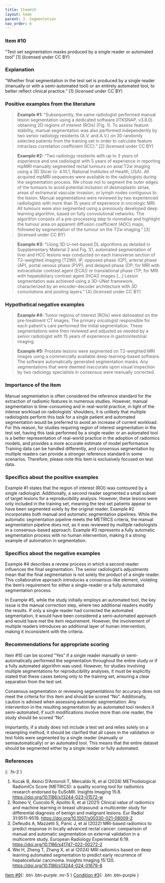 ```yaml
---
title: Item#10
layout: home
parent: 3. Segmentation
nav_order: 6
---
```


### Item #10 
“Test set segmentation masks produced by a single reader or automated tool” [1]  (licensed under CC BY)

### Explanation
“Whether final segmentation in the test set is produced by a single reader (manually or with a semi-automated tool) or an entirely automated tool, to better reflect clinical practice.” [1]  (licensed under CC BY)

### Positive examples from the literature
> **Example #1:** “Subsequently, the same radiologist performed manual lesion segmentation using a dedicated software (ITKSNAP, v3.8.0) obtaining 2D regions of interest (ROIs) (Fig. 1). To assess feature stability, manual segmentation was also performed independently by two senior radiology residents (A.V. and A.V.) on 30 randomly selected patients from the training set in order to calculate feature intraclass correlation coefficient (ICC).” [2] (licensed under CC BY)

> **Example #2:** “Two radiology residents with up to 3 years of experience and one radiologist with 5 years of experience in reporting mpMRI manually segmented rectal tumours on axial T2w imaging using a 3D Slicer (v. 4.10.1, National Institutes of Health, USA). All acquired mpMRI sequences were available to the radiologists during the segmentation process. We chose not to segment the outer edges of the tumours to avoid potential inclusion of desmoplastic striae, areas of extramural vascular invasion, or lymph nodes contiguous to the lesion. Manual segmentations were reviewed by two experienced radiologists with more than 15 years of experience in oncologic MRI. All tumours were also segmented using a previously developed deep learning algorithm, based on fully convolutional networks. The algorithm consists of a pre-processing step to normalise and highlight the tumour area on apparent diffusion coefficient (ADC) maps, followed by segmentation of the tumour on the T2w imaging.” [3] (licensed under CC BY)

> **Example #3:** “Using 3D U-net-based DL algorithms as detailed in Supplementary Material 2 and Fig. S1, automated segmentation of liver and HCC lesions was conducted on each transverse section of T2-weighted imaging (T2WI), IP, opposed phase (OP), arterial phase (AP), portal venous phase (PVP), and delayed phase (DP; for MRI with extracellular contrast agent [ECA]) or translational phase (TP; for MRI with hepatobiliary contrast agent [HCA]) images […] Lesion segmentation was achieved using a 3D-UNet framework, characterized by an encoder-decoder architecture with 3D convolutions and pooling layers.” [4] (licensed under CC BY)

### Hypothetical negative examples
> **Example #4:** Tumor regions of interest (ROIs) were delineated on the pre-treatment CT images. The primary oncologist responsible for each patient's care performed the initial segmentation. These segmentations were then reviewed and adjusted as needed by a senior radiologist with 15 years of experience in gastrointestinal imaging.

> **Example #5:** Prostate lesions were segmented on T2-weighted MRI images using a commercially available deep-learning-based software. The software automatically generated segmentation masks. Any segmentations that were deemed inaccurate upon visual inspection by two radiology specialists in consensus were manually corrected.

### Importance of the item 
Manual segmentation is often considered the reference standard for the extraction of radiomic features in numerous studies. However, manual segmentation is time-consuming and in real-world practice, in light of the intense workload on radiologists’ shoulders, it is unlikely that multiple radiologists perform this task for a single patient and automated segmentation would be preferred to avoid an increase of current workload. For this reason, for studies requiring region of interest segmentation in the test set, having this task performed by a single reader or an automated tool is a better representation of real-world practice in the adoption of radiomics models, and provides a more accurate estimate of model performance Training data can be handled differently, and consensus segmentation by multiple readers can provide a stronger reference standard in some scenarios. Therefore, please note this item is exclusively focused on test data.

### Specifics about the positive examples
Example #1 states that the region of interest (ROI) was contoured by a single radiologist. Additionally, a second reader segmented a small subset of target lesions for a reproducibility analysis. However, these lesions were only included in the training set, meaning the test set patients appear to have been segmented solely by the original reader. Example #2 incorporates both manual and automatic segmentation pipelines. While the automatic segmentation pipeline meets the METRICS criteria, the manual segmentation pipeline does not, as it was reviewed by multiple radiologists in a consensus-based approach. Example #3 represents a fully automatic segmentation process with no human intervention, making it a strong example of automation in segmentation.

### Specifics about the negative examples
Example #4 describes a review process in which a second reader influences the final segmentation. The senior radiologist’s adjustments mean that the final segmentation is not solely the product of a single reader. This collaborative approach introduces a consensus-like element, violating the item’s requirement for either a single-reader or a fully automated segmentation process.

In Example #5, while the study initially employs an automated tool, the key issue is the manual correction step, where two additional readers modify the results. If only a single reader had corrected the automated segmentation, it would have been considered a semi-automated approach and would have met the item requirement. However, the involvement of multiple readers introduces an additional layer of human intervention, making it inconsistent with the criteria.

### Recommendations for appropriate scoring
Item #10 can be scored “Yes” if a single reader manually or semi-automatically performed the segmentation throughout the entire study or if a fully automated algorithm was used. However, for studies involving multiple segmentations for reproducibility analyses, it must be explicitly stated that these cases belong only to the training set, ensuring a clear separation from the test set.

Consensus segmentation or reviewing segmentations for accuracy does not meet the criteria for this item and should be scored “No”. Additionally, caution is advised when assessing automatic segmentation. Any intervention in the resulting segmentation by an automated tool renders it semi-automated; if such modifications involve more than one reader, the study should be scored “No”.

Importantly, if a study does not include a test set and relies solely on a resampling method, it should be clarified that all cases in the validation or test folds were segmented by a single reader (manually or semiautomatically) or an automated tool. This means that the entire dataset should be segmented either by a single reader or fully automated.

### References

{: .fs-2 }

1. 	Kocak B, Akinci D’Antonoli T, Mercaldo N, et al (2024) METhodological RadiomICs Score (METRICS): a quality scoring tool for radiomics research endorsed by EuSoMII. Insights Imaging 15:8. https://doi.org/10.1186/s13244-023-01572-w
2. 	Romeo V, Cuocolo R, Apolito R, et al (2021) Clinical value of radiomics and machine learning in breast ultrasound: a multicenter study for differential diagnosis of benign and malignant lesions. Eur Radiol 31:9511–9519. https://doi.org/10.1007/s00330-021-08009-2
3. 	Defeudis A, Mazzetti S, Panic J, et al (2022) MRI-based radiomics to predict response in locally advanced rectal cancer: comparison of manual and automatic segmentation on external validation in a multicentre study. European Radiology Experimental 6:19. https://doi.org/10.1186/s41747-022-00272-2
4. 	Wei H, Zheng T, Zhang X, et al (2024) MRI radiomics based on deep learning automated segmentation to predict early recurrence of hepatocellular carcinoma. Insights Imaging 15:120. https://doi.org/10.1186/s13244-024-01679-8

[Item #9](https://radiomic.github.io/METRICS-E3/docs/Segmentation%20(Con%201-2%20Item%208-10)/Item%209.html){: .btn .btn-purple  .mr-5  }
[Condition #3](https://radiomic.github.io/METRICS-E3/docs/Image%20Processing%20and%20Feature%20Extraction%20(Con%203%20Item%2011-13)/Condition%203.html){: .btn .btn-purple   }


